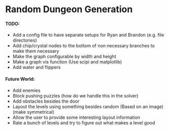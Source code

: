 # Random Dungeon Generation

#### TODO:
 * Add a config file to have separate setups for Ryan and Brandon (e.g. file directories)
 * Add chip/crystal nodes to the bottom of non necessary branches to make them necessary
 * Make the graph configurable by width and height
 * Make a graph vis function (Use scipi and matplotlib)
 * Add water and flippers

#### Future World:
  * Add enemies
  * Block pushing puzzles (how do we handle this in the solver)
  * Add obstacles besides the door
  * Layout the levels using something besides random (Based on an image) (make symmetrical)
  * Allow the user to provide some interesting layout information
  * Rate a bunch of levels and try to figure out what makes a level good

